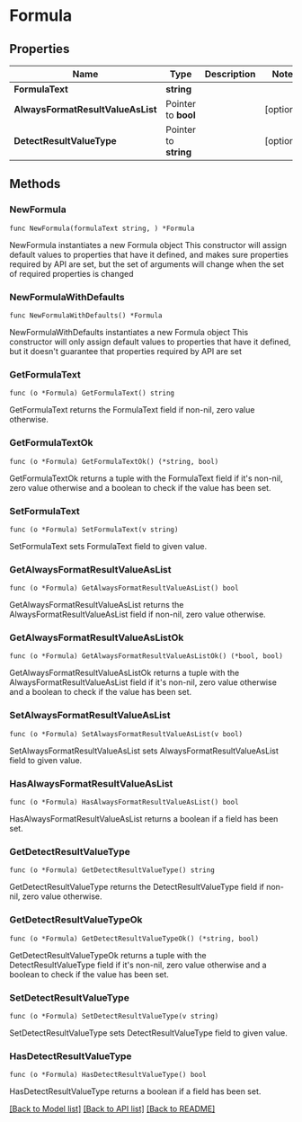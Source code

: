 # Formula

## Properties

Name | Type | Description | Notes
------------ | ------------- | ------------- | -------------
**FormulaText** | **string** |  | 
**AlwaysFormatResultValueAsList** | Pointer to **bool** |  | [optional] 
**DetectResultValueType** | Pointer to **string** |  | [optional] 

## Methods

### NewFormula

`func NewFormula(formulaText string, ) *Formula`

NewFormula instantiates a new Formula object
This constructor will assign default values to properties that have it defined,
and makes sure properties required by API are set, but the set of arguments
will change when the set of required properties is changed

### NewFormulaWithDefaults

`func NewFormulaWithDefaults() *Formula`

NewFormulaWithDefaults instantiates a new Formula object
This constructor will only assign default values to properties that have it defined,
but it doesn't guarantee that properties required by API are set

### GetFormulaText

`func (o *Formula) GetFormulaText() string`

GetFormulaText returns the FormulaText field if non-nil, zero value otherwise.

### GetFormulaTextOk

`func (o *Formula) GetFormulaTextOk() (*string, bool)`

GetFormulaTextOk returns a tuple with the FormulaText field if it's non-nil, zero value otherwise
and a boolean to check if the value has been set.

### SetFormulaText

`func (o *Formula) SetFormulaText(v string)`

SetFormulaText sets FormulaText field to given value.


### GetAlwaysFormatResultValueAsList

`func (o *Formula) GetAlwaysFormatResultValueAsList() bool`

GetAlwaysFormatResultValueAsList returns the AlwaysFormatResultValueAsList field if non-nil, zero value otherwise.

### GetAlwaysFormatResultValueAsListOk

`func (o *Formula) GetAlwaysFormatResultValueAsListOk() (*bool, bool)`

GetAlwaysFormatResultValueAsListOk returns a tuple with the AlwaysFormatResultValueAsList field if it's non-nil, zero value otherwise
and a boolean to check if the value has been set.

### SetAlwaysFormatResultValueAsList

`func (o *Formula) SetAlwaysFormatResultValueAsList(v bool)`

SetAlwaysFormatResultValueAsList sets AlwaysFormatResultValueAsList field to given value.

### HasAlwaysFormatResultValueAsList

`func (o *Formula) HasAlwaysFormatResultValueAsList() bool`

HasAlwaysFormatResultValueAsList returns a boolean if a field has been set.

### GetDetectResultValueType

`func (o *Formula) GetDetectResultValueType() string`

GetDetectResultValueType returns the DetectResultValueType field if non-nil, zero value otherwise.

### GetDetectResultValueTypeOk

`func (o *Formula) GetDetectResultValueTypeOk() (*string, bool)`

GetDetectResultValueTypeOk returns a tuple with the DetectResultValueType field if it's non-nil, zero value otherwise
and a boolean to check if the value has been set.

### SetDetectResultValueType

`func (o *Formula) SetDetectResultValueType(v string)`

SetDetectResultValueType sets DetectResultValueType field to given value.

### HasDetectResultValueType

`func (o *Formula) HasDetectResultValueType() bool`

HasDetectResultValueType returns a boolean if a field has been set.


[[Back to Model list]](../README.md#documentation-for-models) [[Back to API list]](../README.md#documentation-for-api-endpoints) [[Back to README]](../README.md)


